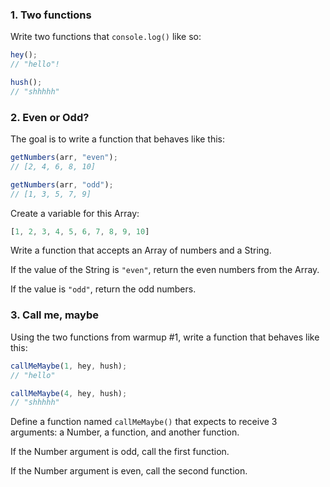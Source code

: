 ### 1. Two functions

Write two functions that `console.log()` like so:
```js
hey();
// "hello"!

hush();
// "shhhhh"
```

### 2. Even or Odd?

The goal is to write a function that behaves like this:

```js
getNumbers(arr, "even");
// [2, 4, 6, 8, 10]

getNumbers(arr, "odd");
// [1, 3, 5, 7, 9]
```

Create a variable for this Array:

```js
[1, 2, 3, 4, 5, 6, 7, 8, 9, 10]
```

Write a function that accepts an Array of numbers and a String.

If the value of the String is `"even"`, return the even numbers from the Array.

If the value is `"odd"`, return the odd numbers.


### 3. Call me, maybe

Using the two functions from warmup #1, write a function that behaves like this:

```js
callMeMaybe(1, hey, hush);
// "hello"

callMeMaybe(4, hey, hush);
// "shhhhh"
```

Define a function named `callMeMaybe()` that expects to receive 3 arguments: a Number, a function, and another function.

If the Number argument is odd, call the first function.

If the Number argument is even, call the second function.